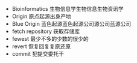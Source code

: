 
- Bioinformatics 生物信息学生物信息生物资讯学
- Origin 原点起源出身产地
- Blue Origin 蓝色起源蓝色起源公司源公司蓝源公司
- fetch repository 获取存储库
- fewest 最少不多的少数的很少的
- revert 恢复回复复原还原
- commit 犯提交委托干